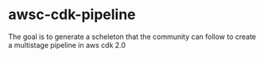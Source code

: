 # awsc-cdk-pipeline
The goal is to generate a scheleton that the community can follow to create a multistage pipeline in aws cdk 2.0
